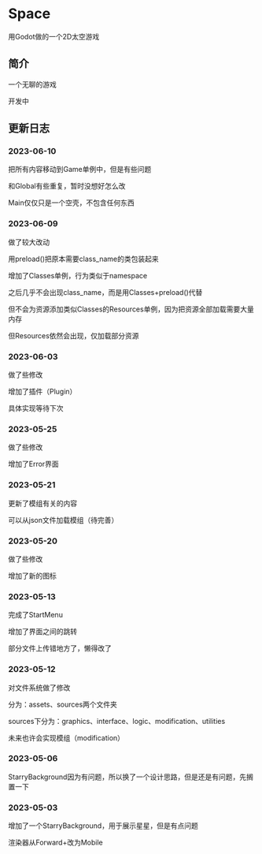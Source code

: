 # Space

用Godot做的一个2D太空游戏

## 简介

一个无聊的游戏

开发中

## 更新日志

### 2023-06-10

把所有内容移动到Game单例中，但是有些问题

和Global有些重复，暂时没想好怎么改

Main仅仅只是一个空壳，不包含任何东西

### 2023-06-09

做了较大改动

用preload()把原本需要class_name的类包装起来

增加了Classes单例，行为类似于namespace

之后几乎不会出现class_name，而是用Classes+preload()代替

但不会为资源添加类似Classes的Resources单例，因为把资源全部加载需要大量内存

但Resources依然会出现，仅加载部分资源

### 2023-06-03

做了些修改

增加了插件（Plugin）

具体实现等待下次

### 2023-05-25

做了些修改

增加了Error界面

### 2023-05-21

更新了模组有关的内容

可以从json文件加载模组（待完善）

### 2023-05-20

做了些修改

增加了新的图标

### 2023-05-13

完成了StartMenu

增加了界面之间的跳转

部分文件上传错地方了，懒得改了

### 2023-05-12

对文件系统做了修改

分为：assets、sources两个文件夹

sources下分为：graphics、interface、logic、modification、utilities

未来也许会实现模组（modification）

### 2023-05-06

StarryBackground因为有问题，所以换了一个设计思路，但是还是有问题，先搁置一下

### 2023-05-03

增加了一个StarryBackground，用于展示星星，但是有点问题

渲染器从Forward+改为Mobile
